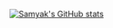 [![Samyak's GitHub stats](https://github-readme-stats.vercel.app/api?username=samyakOO7&show_icons=true&theme=cobalt&title_color=#FFFFFF&text_color=#FFFFFF)](https://github.com/samyakOO7/github-readme-stats)
